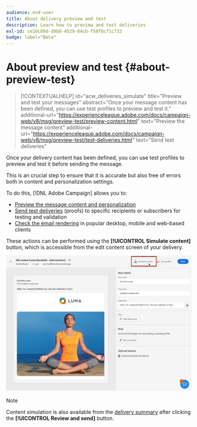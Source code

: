 ```yaml
---
audience: end-user
title: About delivery preview and test
description: Learn how to preview and test deliveries
exl-id: ce10c89d-d9b8-4529-84cb-f58f8c71c733
badge: label="Beta" 
---
```

# About preview and test {#about-preview-test}

>[!CONTEXTUALHELP]
>id="acw_deliveries_simulate"
>title="Preview and test your messages"
>abstract="Once your message content has been defined, you can use test profiles to preview and test it."
>additional-url="https://experienceleague.adobe.com/docs/campaign-web/v8/msg/preview-test/preview-content.html" text="Preview the message content"
>additional-url="https://experienceleague.adobe.com/docs/campaign-web/v8/msg/preview-test/test-deliveries.html" text="Send test deliveries"

Once your delivery content has been defined, you can use test profiles to preview and test it before sending the message.

This is an crucial step to ensure that it is accurate but also free of errors both in content and personalization settings.

To do this, [!DNL Adobe Campaign] allows you to:

* [Preview the message content and personalization](preview-content.md)
* [Send test deliveries](test-deliveries.md) (proofs) to specific recipients or subscribers for testing and validation
* [Check the email rendering](email-rendering.md) in popular desktop, mobile and web-based clients

These actions can be performed using the **[!UICONTROL Simulate content]** button, which is accessible from the edit content screen of your delivery.

<!-- from the [Edit content](../content/edit-content.md) screen or from the [Email Designer](../content/get-started-email-designer.md).-->

![](assets/simulate-button.png)

>[!NOTE]
>
>Content simulation is also available from the [delivery summary](../monitor/prepare-send.md) after clicking the **[!UICONTROL Review and send]** button.
